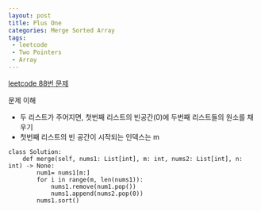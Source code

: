 ```yaml
---
layout: post
title: Plus One
categories: Merge Sorted Array
tags: 
 - leetcode
 - Two Pointers
 - Array
---
```


[leetcode 88번 문제](https://leetcode.com/problems/merge-sorted-array/)

문제 이해 
* 두 리스트가 주어지면, 첫번째 리스트의 빈공간(0)에 두번째 리스트들의 원소를 채우기
* 첫번째 리스트의 빈 공간이 시작되는 인덱스는 m


```
class Solution:
    def merge(self, nums1: List[int], m: int, nums2: List[int], n: int) -> None:
        num1= nums1[m:] 
        for i in range(m, len(nums1)):
            nums1.remove(num1.pop())
            nums1.append(nums2.pop(0))
        nums1.sort()
```

